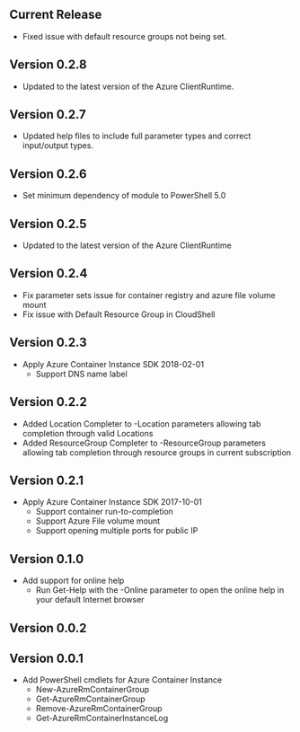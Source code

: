 <!--
    Please leave this section at the top of the change log.

    Changes for the current release should go under the section titled "Current Release", and should adhere to the following format:

    ## Current Release
    * Overview of change #1
        - Additional information about change #1
    * Overview of change #2
        - Additional information about change #2
        - Additional information about change #2
    * Overview of change #3
    * Overview of change #4
        - Additional information about change #4

    ## YYYY.MM.DD - Version X.Y.Z (Previous Release)
    * Overview of change #1
        - Additional information about change #1
-->
## Current Release
* Fixed issue with default resource groups not being set.

## Version 0.2.8
* Updated to the latest version of the Azure ClientRuntime.

## Version 0.2.7
* Updated help files to include full parameter types and correct input/output types.

## Version 0.2.6
* Set minimum dependency of module to PowerShell 5.0

## Version 0.2.5
* Updated to the latest version of the Azure ClientRuntime

## Version 0.2.4
* Fix parameter sets issue for container registry and azure file volume mount
* Fix issue with Default Resource Group in CloudShell

## Version 0.2.3
* Apply Azure Container Instance SDK 2018-02-01
    - Support DNS name label

## Version 0.2.2
* Added Location Completer to -Location parameters allowing tab completion through valid Locations
* Added ResourceGroup Completer to -ResourceGroup parameters allowing tab completion through resource groups in current subscription

## Version 0.2.1
* Apply Azure Container Instance SDK 2017-10-01
    - Support container run-to-completion
    - Support Azure File volume mount
    - Support opening multiple ports for public IP

## Version 0.1.0
* Add support for online help
    - Run Get-Help with the -Online parameter to open the online help in your default Internet browser

## Version 0.0.2

## Version 0.0.1
* Add PowerShell cmdlets for Azure Container Instance
    - New-AzureRmContainerGroup
    - Get-AzureRmContainerGroup
    - Remove-AzureRmContainerGroup
    - Get-AzureRmContainerInstanceLog
